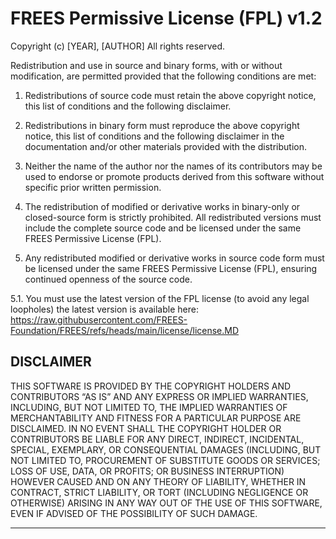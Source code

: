# FREES Permissive License (FPL) v1.2

Copyright (c) [YEAR], [AUTHOR]
All rights reserved.

Redistribution and use in source and binary forms, with or without modification, are permitted provided that the following conditions are met:

1. Redistributions of source code must retain the above copyright notice, this list of conditions and the following disclaimer.

2. Redistributions in binary form must reproduce the above copyright notice, this list of conditions and the following disclaimer in the documentation and/or other materials provided with the distribution.

3. Neither the name of the author nor the names of its contributors may be used to endorse or promote products derived from this software without specific prior written permission.

4. The redistribution of modified or derivative works in binary-only or closed-source form is strictly prohibited.
All redistributed versions must include the complete source code and be licensed under the same FREES Permissive License (FPL).

5. Any redistributed modified or derivative works in source code form must be licensed under the same FREES Permissive License (FPL), ensuring continued openness of the source code.

5.1. You must use the latest version of the FPL license (to avoid any legal loopholes) the latest version is available here: https://raw.githubusercontent.com/FREES-Foundation/FREES/refs/heads/main/license/license.MD

## DISCLAIMER

THIS SOFTWARE IS PROVIDED BY THE COPYRIGHT HOLDERS AND CONTRIBUTORS “AS IS” AND ANY EXPRESS OR IMPLIED WARRANTIES, INCLUDING, BUT NOT LIMITED TO, THE IMPLIED WARRANTIES OF MERCHANTABILITY AND FITNESS FOR A PARTICULAR PURPOSE ARE DISCLAIMED. IN NO EVENT SHALL THE COPYRIGHT HOLDER OR CONTRIBUTORS BE LIABLE FOR ANY DIRECT, INDIRECT, INCIDENTAL, SPECIAL, EXEMPLARY, OR CONSEQUENTIAL DAMAGES (INCLUDING, BUT NOT LIMITED TO, PROCUREMENT OF SUBSTITUTE GOODS OR SERVICES; LOSS OF USE, DATA, OR PROFITS; OR BUSINESS INTERRUPTION) HOWEVER CAUSED AND ON ANY THEORY OF LIABILITY, WHETHER IN CONTRACT, STRICT LIABILITY, OR TORT (INCLUDING NEGLIGENCE OR OTHERWISE) ARISING IN ANY WAY OUT OF THE USE OF THIS SOFTWARE, EVEN IF ADVISED OF THE POSSIBILITY OF SUCH DAMAGE.

---